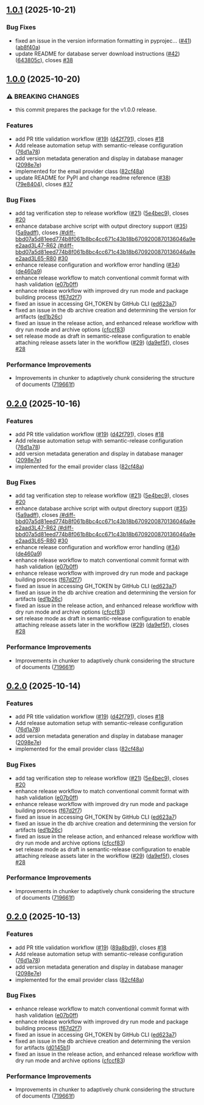 ## [1.0.1](https://github.com/Vahidlari/aiApps/compare/v1.0.0...v1.0.1) (2025-10-21)


### Bug Fixes

* fixed an issue in the version information formatting in pyprojec… ([#41](https://github.com/Vahidlari/aiApps/issues/41)) ([ab8f40a](https://github.com/Vahidlari/aiApps/commit/ab8f40ada5d065a74c2036f165f7595f842b3db6))
* update README for database server download instructions ([#42](https://github.com/Vahidlari/aiApps/issues/42)) ([643805c](https://github.com/Vahidlari/aiApps/commit/643805c6e0de165ea196aa5e6d247b46390ea7ca)), closes [#38](https://github.com/Vahidlari/aiApps/issues/38)

## [1.0.0](https://github.com/Vahidlari/aiApps/compare/v0.1.0...v1.0.0) (2025-10-20)


### ⚠ BREAKING CHANGES

* this commit prepares the package for the v1.0.0
release.

### Features

* add PR title validation workflow ([#19](https://github.com/Vahidlari/aiApps/issues/19)) ([d42f791](https://github.com/Vahidlari/aiApps/commit/d42f7911e995e87e7a6206389f682ca60ae1e4e4)), closes [#18](https://github.com/Vahidlari/aiApps/issues/18)
* Add release automation setup with semantic-release configuration ([76d1a78](https://github.com/Vahidlari/aiApps/commit/76d1a7873fb39350c4739750beb1e12555c20e84))
* add version metadata generation and display in database manager ([2098e7e](https://github.com/Vahidlari/aiApps/commit/2098e7e39e57f450477e1f2b0998634202f498da))
* implemented for the email provider class ([82cf48a](https://github.com/Vahidlari/aiApps/commit/82cf48a14c201f2e68b218ad70453f7e954a27e7))
* update README for PyPI and change readme reference ([#38](https://github.com/Vahidlari/aiApps/issues/38)) ([79e8404](https://github.com/Vahidlari/aiApps/commit/79e84045b4b2ea9173cbba94caf72548186b3dfb)), closes [#37](https://github.com/Vahidlari/aiApps/issues/37)


### Bug Fixes

* add tag verification step to release workflow ([#21](https://github.com/Vahidlari/aiApps/issues/21)) ([5e4bec9](https://github.com/Vahidlari/aiApps/commit/5e4bec989d3807266e0b9eedce38973cfb46dbb8)), closes [#20](https://github.com/Vahidlari/aiApps/issues/20)
* enhance database archive script with output directory support ([#35](https://github.com/Vahidlari/aiApps/issues/35)) ([5a9adff](https://github.com/Vahidlari/aiApps/commit/5a9adfffc159ce207a14cff2ac90a0996c82b55c)), closes [/#diff-bbd07a5d81eed774b8f061b8bc4cc671c43b18b6709200870136046a9ee2aad3L47-R62](https://github.com/Vahidlari///issues/diff-bbd07a5d81eed774b8f061b8bc4cc671c43b18b6709200870136046a9ee2aad3L47-R62) [/#diff-bbd07a5d81eed774b8f061b8bc4cc671c43b18b6709200870136046a9ee2aad3L65-R80](https://github.com/Vahidlari///issues/diff-bbd07a5d81eed774b8f061b8bc4cc671c43b18b6709200870136046a9ee2aad3L65-R80) [#30](https://github.com/Vahidlari/aiApps/issues/30)
* enhance release configuration and workflow error handling ([#34](https://github.com/Vahidlari/aiApps/issues/34)) ([de460a9](https://github.com/Vahidlari/aiApps/commit/de460a9cb8d32e6016febbd35ec74073914603cd))
* enhance release workflow to match conventional commit format with hash validation ([e07b0ff](https://github.com/Vahidlari/aiApps/commit/e07b0ff8a87787a411304705edc146635d81b039))
* enhance release workflow with improved dry run mode and package building process ([f67d2f7](https://github.com/Vahidlari/aiApps/commit/f67d2f7176793ee8a0956217d9130187538fc495))
* fixed an issue in accessing GH_TOKEN by GitHub CLI ([ed623a7](https://github.com/Vahidlari/aiApps/commit/ed623a787512402c2dc25690da736ce4f3c52868))
* fixed an issue in the db archive creation and determining the version for artifacts ([ed1b26c](https://github.com/Vahidlari/aiApps/commit/ed1b26c453158ec8dc04c3be1609a92398a21bb2))
* fixed an issue in the release action, and enhanced release workflow with dry run mode and archive options ([cfccf83](https://github.com/Vahidlari/aiApps/commit/cfccf83dcf8bd28428cb7ee482e9e3759c12399a))
* set release mode as draft in semantic-release configuration to enable attaching release assets later in the workflow ([#29](https://github.com/Vahidlari/aiApps/issues/29)) ([da9ef5f](https://github.com/Vahidlari/aiApps/commit/da9ef5fb2d6aba74a179e3964ac7db53ce0e875a)), closes [#28](https://github.com/Vahidlari/aiApps/issues/28)


### Performance Improvements

* Improvements in chunker to adaptively chunk considering the structure of documents ([719661f](https://github.com/Vahidlari/aiApps/commit/719661f2118ea9d5036ddda40101936bdf803a5d))

## [0.2.0](https://github.com/Vahidlari/aiApps/compare/v0.1.0...v0.2.0) (2025-10-16)


### Features

* add PR title validation workflow ([#19](https://github.com/Vahidlari/aiApps/issues/19)) ([d42f791](https://github.com/Vahidlari/aiApps/commit/d42f7911e995e87e7a6206389f682ca60ae1e4e4)), closes [#18](https://github.com/Vahidlari/aiApps/issues/18)
* Add release automation setup with semantic-release configuration ([76d1a78](https://github.com/Vahidlari/aiApps/commit/76d1a7873fb39350c4739750beb1e12555c20e84))
* add version metadata generation and display in database manager ([2098e7e](https://github.com/Vahidlari/aiApps/commit/2098e7e39e57f450477e1f2b0998634202f498da))
* implemented for the email provider class ([82cf48a](https://github.com/Vahidlari/aiApps/commit/82cf48a14c201f2e68b218ad70453f7e954a27e7))


### Bug Fixes

* add tag verification step to release workflow ([#21](https://github.com/Vahidlari/aiApps/issues/21)) ([5e4bec9](https://github.com/Vahidlari/aiApps/commit/5e4bec989d3807266e0b9eedce38973cfb46dbb8)), closes [#20](https://github.com/Vahidlari/aiApps/issues/20)
* enhance database archive script with output directory support ([#35](https://github.com/Vahidlari/aiApps/issues/35)) ([5a9adff](https://github.com/Vahidlari/aiApps/commit/5a9adfffc159ce207a14cff2ac90a0996c82b55c)), closes [/#diff-bbd07a5d81eed774b8f061b8bc4cc671c43b18b6709200870136046a9ee2aad3L47-R62](https://github.com/Vahidlari///issues/diff-bbd07a5d81eed774b8f061b8bc4cc671c43b18b6709200870136046a9ee2aad3L47-R62) [/#diff-bbd07a5d81eed774b8f061b8bc4cc671c43b18b6709200870136046a9ee2aad3L65-R80](https://github.com/Vahidlari///issues/diff-bbd07a5d81eed774b8f061b8bc4cc671c43b18b6709200870136046a9ee2aad3L65-R80) [#30](https://github.com/Vahidlari/aiApps/issues/30)
* enhance release configuration and workflow error handling ([#34](https://github.com/Vahidlari/aiApps/issues/34)) ([de460a9](https://github.com/Vahidlari/aiApps/commit/de460a9cb8d32e6016febbd35ec74073914603cd))
* enhance release workflow to match conventional commit format with hash validation ([e07b0ff](https://github.com/Vahidlari/aiApps/commit/e07b0ff8a87787a411304705edc146635d81b039))
* enhance release workflow with improved dry run mode and package building process ([f67d2f7](https://github.com/Vahidlari/aiApps/commit/f67d2f7176793ee8a0956217d9130187538fc495))
* fixed an issue in accessing GH_TOKEN by GitHub CLI ([ed623a7](https://github.com/Vahidlari/aiApps/commit/ed623a787512402c2dc25690da736ce4f3c52868))
* fixed an issue in the db archive creation and determining the version for artifacts ([ed1b26c](https://github.com/Vahidlari/aiApps/commit/ed1b26c453158ec8dc04c3be1609a92398a21bb2))
* fixed an issue in the release action, and enhanced release workflow with dry run mode and archive options ([cfccf83](https://github.com/Vahidlari/aiApps/commit/cfccf83dcf8bd28428cb7ee482e9e3759c12399a))
* set release mode as draft in semantic-release configuration to enable attaching release assets later in the workflow ([#29](https://github.com/Vahidlari/aiApps/issues/29)) ([da9ef5f](https://github.com/Vahidlari/aiApps/commit/da9ef5fb2d6aba74a179e3964ac7db53ce0e875a)), closes [#28](https://github.com/Vahidlari/aiApps/issues/28)


### Performance Improvements

* Improvements in chunker to adaptively chunk considering the structure of documents ([719661f](https://github.com/Vahidlari/aiApps/commit/719661f2118ea9d5036ddda40101936bdf803a5d))

## [0.2.0](https://github.com/Vahidlari/aiApps/compare/v0.1.0...v0.2.0) (2025-10-14)


### Features

* add PR title validation workflow ([#19](https://github.com/Vahidlari/aiApps/issues/19)) ([d42f791](https://github.com/Vahidlari/aiApps/commit/d42f7911e995e87e7a6206389f682ca60ae1e4e4)), closes [#18](https://github.com/Vahidlari/aiApps/issues/18)
* Add release automation setup with semantic-release configuration ([76d1a78](https://github.com/Vahidlari/aiApps/commit/76d1a7873fb39350c4739750beb1e12555c20e84))
* add version metadata generation and display in database manager ([2098e7e](https://github.com/Vahidlari/aiApps/commit/2098e7e39e57f450477e1f2b0998634202f498da))
* implemented for the email provider class ([82cf48a](https://github.com/Vahidlari/aiApps/commit/82cf48a14c201f2e68b218ad70453f7e954a27e7))


### Bug Fixes

* add tag verification step to release workflow ([#21](https://github.com/Vahidlari/aiApps/issues/21)) ([5e4bec9](https://github.com/Vahidlari/aiApps/commit/5e4bec989d3807266e0b9eedce38973cfb46dbb8)), closes [#20](https://github.com/Vahidlari/aiApps/issues/20)
* enhance release workflow to match conventional commit format with hash validation ([e07b0ff](https://github.com/Vahidlari/aiApps/commit/e07b0ff8a87787a411304705edc146635d81b039))
* enhance release workflow with improved dry run mode and package building process ([f67d2f7](https://github.com/Vahidlari/aiApps/commit/f67d2f7176793ee8a0956217d9130187538fc495))
* fixed an issue in accessing GH_TOKEN by GitHub CLI ([ed623a7](https://github.com/Vahidlari/aiApps/commit/ed623a787512402c2dc25690da736ce4f3c52868))
* fixed an issue in the db archive creation and determining the version for artifacts ([ed1b26c](https://github.com/Vahidlari/aiApps/commit/ed1b26c453158ec8dc04c3be1609a92398a21bb2))
* fixed an issue in the release action, and enhanced release workflow with dry run mode and archive options ([cfccf83](https://github.com/Vahidlari/aiApps/commit/cfccf83dcf8bd28428cb7ee482e9e3759c12399a))
* set release mode as draft in semantic-release configuration to enable attaching release assets later in the workflow ([#29](https://github.com/Vahidlari/aiApps/issues/29)) ([da9ef5f](https://github.com/Vahidlari/aiApps/commit/da9ef5fb2d6aba74a179e3964ac7db53ce0e875a)), closes [#28](https://github.com/Vahidlari/aiApps/issues/28)


### Performance Improvements

* Improvements in chunker to adaptively chunk considering the structure of documents ([719661f](https://github.com/Vahidlari/aiApps/commit/719661f2118ea9d5036ddda40101936bdf803a5d))

## [0.2.0](https://github.com/Vahidlari/aiApps/compare/v0.1.0...v0.2.0) (2025-10-13)


### Features

* add PR title validation workflow ([#19](https://github.com/Vahidlari/aiApps/issues/19)) ([89a8bd9](https://github.com/Vahidlari/aiApps/commit/89a8bd9b21eb39cddb9f29823ed072c75d526035)), closes [#18](https://github.com/Vahidlari/aiApps/issues/18)
* Add release automation setup with semantic-release configuration ([76d1a78](https://github.com/Vahidlari/aiApps/commit/76d1a7873fb39350c4739750beb1e12555c20e84))
* add version metadata generation and display in database manager ([2098e7e](https://github.com/Vahidlari/aiApps/commit/2098e7e39e57f450477e1f2b0998634202f498da))
* implemented for the email provider class ([82cf48a](https://github.com/Vahidlari/aiApps/commit/82cf48a14c201f2e68b218ad70453f7e954a27e7))


### Bug Fixes

* enhance release workflow to match conventional commit format with hash validation ([e07b0ff](https://github.com/Vahidlari/aiApps/commit/e07b0ff8a87787a411304705edc146635d81b039))
* enhance release workflow with improved dry run mode and package building process ([f67d2f7](https://github.com/Vahidlari/aiApps/commit/f67d2f7176793ee8a0956217d9130187538fc495))
* fixed an issue in accessing GH_TOKEN by GitHub CLI ([ed623a7](https://github.com/Vahidlari/aiApps/commit/ed623a787512402c2dc25690da736ce4f3c52868))
* fixed an issue in the db archieve creation and determining the version for artifacts ([d0145b1](https://github.com/Vahidlari/aiApps/commit/d0145b1edf8d3c1e607b3bd30493c88e42273dac))
* fixed an issue in the release action, and enhanced release workflow with dry run mode and archive options ([cfccf83](https://github.com/Vahidlari/aiApps/commit/cfccf83dcf8bd28428cb7ee482e9e3759c12399a))


### Performance Improvements

* Improvements in chunker to adaptively chunk considering the structure of documents ([719661f](https://github.com/Vahidlari/aiApps/commit/719661f2118ea9d5036ddda40101936bdf803a5d))
